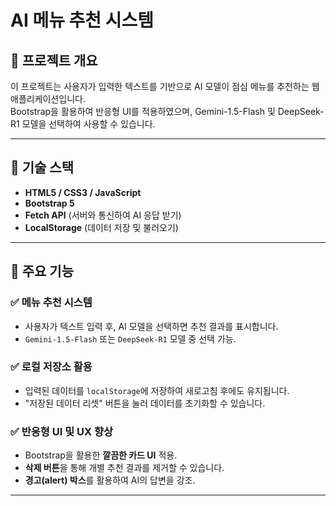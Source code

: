 # AI 메뉴 추천 시스템

## 📌 프로젝트 개요

이 프로젝트는 사용자가 입력한 텍스트를 기반으로 AI 모델이 점심 메뉴를 추천하는 웹 애플리케이션입니다.  
Bootstrap을 활용하여 반응형 UI를 적용하였으며, Gemini-1.5-Flash 및 DeepSeek-R1 모델을 선택하여 사용할 수 있습니다.

---

## 🎨 기술 스택

- **HTML5 / CSS3 / JavaScript**
- **Bootstrap 5**
- **Fetch API** (서버와 통신하여 AI 응답 받기)
- **LocalStorage** (데이터 저장 및 불러오기)

---

## 📌 주요 기능

### ✅ 메뉴 추천 시스템

- 사용자가 텍스트 입력 후, AI 모델을 선택하면 추천 결과를 표시합니다.
- `Gemini-1.5-Flash` 또는 `DeepSeek-R1` 모델 중 선택 가능.

### ✅ 로컬 저장소 활용

- 입력된 데이터를 `localStorage`에 저장하여 새로고침 후에도 유지됩니다.
- "저장된 데이터 리셋" 버튼을 눌러 데이터를 초기화할 수 있습니다.

### ✅ 반응형 UI 및 UX 향상

- Bootstrap을 활용한 **깔끔한 카드 UI** 적용.
- **삭제 버튼**을 통해 개별 추천 결과를 제거할 수 있습니다.
- **경고(alert) 박스**를 활용하여 AI의 답변을 강조.

---
